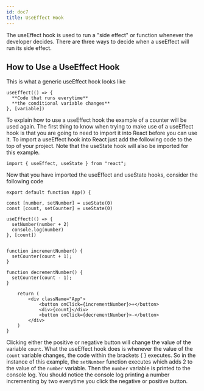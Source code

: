 ```yaml
---
id: doc7
title: UseEffect Hook
---
```


The useEffect hook is used to run a "side effect" or function whenever the developer decides. There are three ways to decide when a useEffect will run its side effect.

## How to Use a UseEffect Hook

This is what a generic useEffect hook looks like
```
useEffect(() => {
  **Code that runs everytime**
  **the conditional variable changes**
}, [variable])
```

To explain how to use a useEffect hook the example of a counter will be used again. The first thing to know when trying to make use of a useEffect hook is that you are going to need to import it into React before you can use it. To import a useEffect hook into React just add the following code to the top of your project. Note that the useState hook will also be imported for this example.

```
import { useEffect, useState } from "react";
```

Now that you have imported the useEffect and useState hooks, consider the following code

```
export default function App() {

const [number, setNumber] = useState(0)
const [count, setCounter] = useState(0)

useEffect(() => {
  setNumber(number + 2)
  console.log(number)
}, [count])


function incrementNumber() {
  setCounter(count + 1);
}

function decrementNumber() {
  setCounter(count - 1);
}

    return (
        <div className="App">
            <button onClick={incrementNumber}>+</button>
            <div>{count}</div>
            <button onClick={decrementNumber}>-</button>
        </div>
    )
}
```

Clicking either the positive or negative button will change the value of the variable `count`. What the useEffect hook does is whenever the value of the `count` variable changes, the code within the brackets { } executes. So in the instance of this example, the `setNumber` function executes which adds 2 to the value of the `number` variable. Then the `number` variable is printed to the console log. You should notice the console log printing a number incrementing by two everytime you click the negative or positive button.
